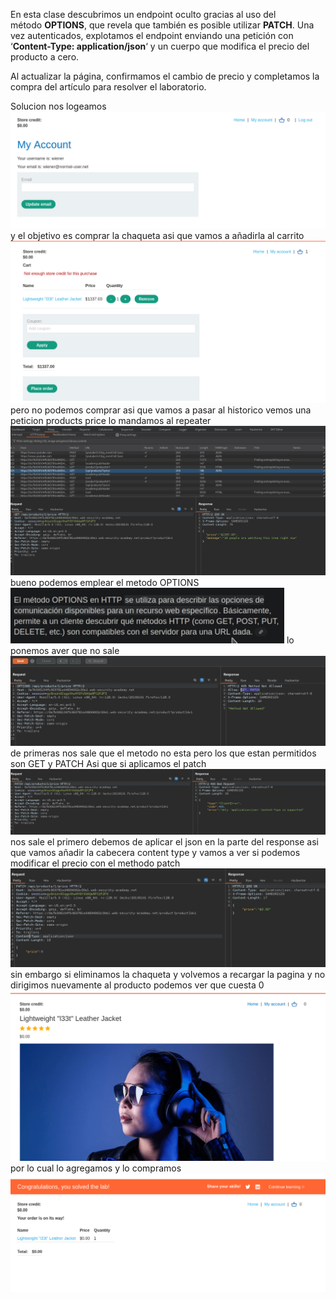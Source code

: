 En esta clase descubrimos un endpoint oculto gracias al uso del método **OPTIONS**, que revela que también es posible utilizar **PATCH**. Una vez autenticados, explotamos el endpoint enviando una petición con ‘**Content-Type: application/json**‘ y un cuerpo que modifica el precio del producto a cero.

Al actualizar la página, confirmamos el cambio de precio y completamos la compra del artículo para resolver el laboratorio.

Solucion
nos logeamos
![Pasted_image_20250902025129.png](/Imagenes/Pasted_image_20250902025129.png)
y el objetivo es comprar la chaqueta asi que vamos a añadirla al carrito
![Pasted_image_20250902025230.png](/Imagenes/Pasted_image_20250902025230.png)
pero no podemos comprar asi que vamos a pasar al historico
vemos una peticion products price lo mandamos al repeater
![Pasted_image_20250902025321.png](/Imagenes/Pasted_image_20250902025321.png)bueno podemos emplear el metodo OPTIONS
![Pasted_image_20250902025503.png](/Imagenes/Pasted_image_20250902025503.png)
lo ponemos aver que no sale
![Pasted_image_20250902025540.png](/Imagenes/Pasted_image_20250902025540.png)
de primeras nos sale que el metodo no esta pero los que estan permitidos son GET y PATCH
Asi que si aplicamos el patch
![Pasted_image_20250902025739.png](/Imagenes/Pasted_image_20250902025739.png)
nos sale el primero debemos de aplicar el json en la parte del response
asi que vamos añadir la cabecera content type y vamos a ver si podemos modificar el precio con el methodo patch
![Pasted_image_20250902030324.png](/Imagenes/Pasted_image_20250902030324.png)
sin embargo si eliminamos la chaqueta y volvemos a recargar la pagina y no dirigimos nuevamente al producto podemos ver que cuesta 0
![Pasted_image_20250902030427.png](/Imagenes/Pasted_image_20250902030427.png)
por lo cual lo agregamos y lo compramos
![Pasted_image_20250902030503.png](/Imagenes/Pasted_image_20250902030503.png)
